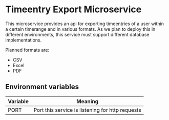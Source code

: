 # Timeentry Export Microservice

This microservice provides an api for exporting timeentries of a user within a certain timerange and in various formats.
As we plan to deploy this in different environments, this service must support different database implementations.

Planned formats are:
- CSV
- Excel
- PDF

## Environment variables

| Variable | Meaning |
| ---      | ---     |
| PORT     | Port this service is listening for http requests |

